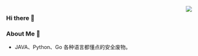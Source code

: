 <img align="right" src="https://github-readme-stats.vercel.app/api?username=daybr4ak&count_private=true&show_icons=true&hide=prs" />

### Hi there 👋

### About Me 👋
- JAVA、Python、Go 各种语言都懂点的安全废物。



<!--
**Daybr4ak/Daybr4ak** is a ✨ _special_ ✨ repository because its `README.md` (this file) appears on your GitHub profile.

Here are some ideas to get you started:

- 🔭 I’m currently working on ...
- 🌱 I’m currently learning ...
- 👯 I’m looking to collaborate on ...
- 🤔 I’m looking for help with ...
- 💬 Ask me about ...
- 📫 How to reach me: ...
- 😄 Pronouns: ...
- ⚡ Fun fact: ...
-->
